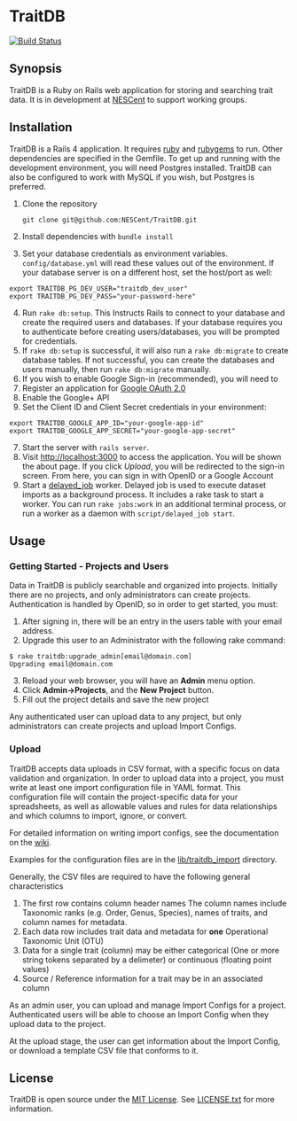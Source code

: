 TraitDB
=============
[![Build Status](https://travis-ci.org/NESCent/TraitDB.svg?branch=master)](https://travis-ci.org/NESCent/TraitDB)

## Synopsis

TraitDB is a Ruby on Rails web application for storing and searching trait data.  It is in development at [NESCent](http://nescent.org) to support working groups.

## Installation

TraitDB is a Rails 4 application.  It requires [ruby](http://ruby-lang.org) and [rubygems](http://rubygems.org) to run.  Other dependencies are specified in the Gemfile.  To get up and running with the development environment, you will need Postgres installed.  TraitDB can also be configured to work with MySQL if you wish, but Postgres is preferred.

1. Clone the repository

    ```
    git clone git@github.com:NESCent/TraitDB.git
    ```

2. Install dependencies with `bundle install`
3. Set your database credentials as environment variables.  `config/database.yml` will read these values out of the environment.  If your database server is on a different host, set the host/port as well:
```
export TRAITDB_PG_DEV_USER="traitdb_dev_user"
export TRAITDB_PG_DEV_PASS="your-password-here"
```
4. Run `rake db:setup`.  This Instructs Rails to connect to your database and create the required users and databases.  If your database requires you to authenticate before creating users/databases, you will be prompted for credentials.
5. If `rake db:setup` is successful, it will also run a `rake db:migrate` to create database tables.  If not successful, you can create the databases and users manually, then run `rake db:migrate` manually.
6. If you wish to enable Google Sign-in (recommended), you will need to
  1. Register an application for [Google OAuth 2.0](https://developers.google.com/identity/protocols/OAuth2)
  2. Enable the Google+ API
  3. Set the Client ID and Client Secret credentials in your environment:
  ```
  export TRAITDB_GOOGLE_APP_ID="your-google-app-id"
  export TRAITDB_GOOGLE_APP_SECRET="your-google-app-secret"
  ```
7. Start the server with `rails server`.
8. Visit [http://localhost:3000](http://localhost:3000) to access the application.  You will be shown the about page.  If you click _Upload_, you will be redirected to the sign-in screen.  From here, you can sign in with OpenID or a Google Account
9. Start a [delayed_job](https://github.com/collectiveidea/delayed_job) worker.  Delayed job is used to execute dataset imports as a background process.  It includes a rake task to start a worker.  You can run `rake jobs:work` in an additional terminal process, or run a worker as a daemon with `script/delayed_job start`.

## Usage

### Getting Started - Projects and Users

Data in TraitDB is publicly searchable and organized into projects.  Initially there are no projects, and only administrators can create projects.  Authentication is handled by OpenID, so in order to get started, you must:

1. After signing in, there will be an entry in the users table with your email address.
2. Upgrade this user to an Administrator with the following rake command:
```
$ rake traitdb:upgrade_admin[email@domain.com]
Upgrading email@domain.com
```
3. Reload your web browser, you will have an __Admin__ menu option.
4. Click __Admin->Projects__, and the __New Project__ button.
5. Fill out the project details and save the new project

Any authenticated user can upload data to any project, but only administrators can create projects and upload Import Configs.

### Upload

TraitDB accepts data uploads in CSV format, with a specific focus on data validation and organization.  In order to upload data into a project, you must write at least one import configuration file in YAML format. This configuration file will contain the project-specific data for your spreadsheets, as well as allowable values and rules for data relationships and which columns to import, ignore, or convert.

For detailed information on writing import configs, see the documentation on the [wiki](../../wiki).

Examples for the configuration files are in the [lib/traitdb_import](lib/traitdb_import) directory.

Generally, the CSV files are required to have the following general characteristics

1. The first row contains column header names
    The column names include Taxonomic ranks (e.g. Order, Genus, Species), names of traits, and column names for metadata.
2. Each data row includes trait data and metadata for **one** Operational Taxonomic Unit (OTU)
3. Data for a single trait (column) may be either categorical (One or more string tokens separated by a delimeter) or continuous (floating point values)
4. Source / Reference information for a trait may be in an associated column

As an admin user, you can upload and manage Import Configs for a project.  Authenticated users will be able to choose an Import Config when they upload data to the project.

At the upload stage, the user can get information about the Import Config, or download a template CSV file that conforms to it.

## License

TraitDB is open source under the [MIT License](http://opensource.org/licenses/MIT).  See [LICENSE.txt](LICENSE.txt) for more information.
